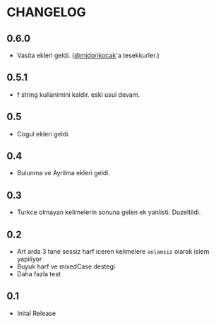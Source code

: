 # CHANGELOG

## 0.6.0

- Vasita ekleri geldi. ([@midorikocak](https://github.com/midorikocak)'a tesekkurler.)

## 0.5.1
- f string kullanimini kaldir. eski usul devam.

## 0.5
- Cogul ekleri geldi. 

## 0.4
- Bulunma ve Ayrilma ekleri geldi.

## 0.3
- Turkce olmayan kelimelerin sonuna gelen ek yanlisti. Duzeltildi.

## 0.2
- Art arda 3 tane sessiz harf iceren kelimelere `anlamsiz` olarak islem yapiliyor
- Buyuk harf ve mixedCase destegi 
- Daha fazla test

## 0.1
- Inital Release